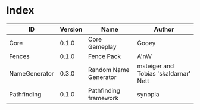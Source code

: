 # Index

| ID | Version | Name | Author
|----|---------|------|-------
| Core | 0.1.0 | Core Gameplay | Gooey |
| Fences | 0.1.0 | Fence Pack | A'nW |
| NameGenerator | 0.3.0 | Random Name Generator | msteiger and Tobias 'skaldarnar' Nett |
| Pathfinding | 0.1.0 | Pathfinding framework | synopia |
